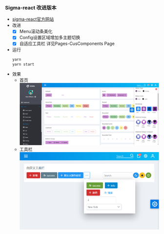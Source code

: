 ### Sigma-react 改进版本
- [sigma-react官方网站](https://github.com/primefaces/sigma-react)
- 改进
  - [x] Menu滚动条美化
  - [x] Config设置区域增加多主题切换
  - [x] 自适应工具栏  详见Pages-CusComponents Page
- 运行
  ```
  yarn
  yarn start
  ```
- 效果
    - 首页
    ![首页运行效果](https://github.com/Tammy-zting/primeReactLayout/blob/main/githubPic/PrimeReact-Sigma.png?raw=true)
    - 工具栏
    ![自适应工具栏](https://github.com/Tammy-zting/primeReactLayout/blob/main/githubPic/toolbar.png?raw=true)
